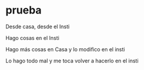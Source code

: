 # prueba
Desde casa, desde el Insti

Hago cosas en el Insti

Hago más cosas en Casa y lo modifico en el insti

Lo hago todo mal y me toca volver a hacerlo en el insti
